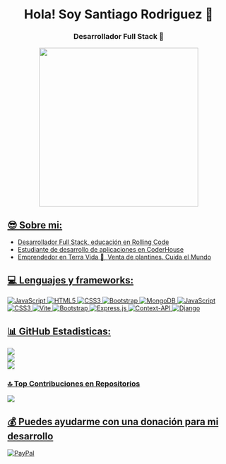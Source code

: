 <h1 align="center">Hola! Soy Santiago Rodriguez 👋</h1>
<h3 align="center">Desarrollador Full Stack 🚀</h3>

<div align="center">
<a href="https://ossinsight.io">
  <img src="/web/static/img/screenshots/homepage.gif" height=360
</a>
</div>

## 😎 Sobre mi:
- Desarrollador Full Stack, educación en Rolling Code
- Estudiante de desarrollo de aplicaciones en CoderHouse
- Emprendedor en Terra Vida 🌱, Venta de plantines. Cuida el Mundo

## 💻 Lenguajes y frameworks:
![JavaScript](https://img.shields.io/badge/javascript-%23323330.svg?style=for-the-badge&logo=javascript&logoColor=%23F7DF1E) ![HTML5](https://img.shields.io/badge/html5-%23E34F26.svg?style=for-the-badge&logo=html5&logoColor=white) ![CSS3](https://img.shields.io/badge/css3-%231572B6.svg?style=for-the-badge&logo=css3&logoColor=white) ![Bootstrap](https://img.shields.io/badge/bootstrap-%238511FA.svg?style=for-the-badge&logo=bootstrap&logoColor=white) ![MongoDB](https://img.shields.io/badge/MongoDB-%234ea94b.svg?style=for-the-badge&logo=mongodb&logoColor=white) ![JavaScript](https://img.shields.io/badge/javascript-%23323330.svg?style=for-the-badge&logo=javascript&logoColor=%23F7DF1E) ![CSS3](https://img.shields.io/badge/css3-%231572B6.svg?style=for-the-badge&logo=css3&logoColor=white) ![Vite](https://img.shields.io/badge/vite-%23646CFF.svg?style=for-the-badge&logo=vite&logoColor=white) ![Bootstrap](https://img.shields.io/badge/bootstrap-%238511FA.svg?style=for-the-badge&logo=bootstrap&logoColor=white) ![Express.js](https://img.shields.io/badge/express.js-%23404d59.svg?style=for-the-badge&logo=express&logoColor=%2361DAFB) ![Context-API](https://img.shields.io/badge/Context--Api-000000?style=for-the-badge&logo=react) ![Django](https://img.shields.io/badge/django-%23092E20.svg?style=for-the-badge&logo=django&logoColor=white)

## 📊 GitHub Estadisticas:
![](https://github-readme-stats.vercel.app/api?username=Santirod7&theme=merko&hide_border=false&include_all_commits=true&count_private=true)<br/>
![](https://github-readme-streak-stats.herokuapp.com/?user=Santirod7&theme=merko&hide_border=false)<br/>
![](https://github-readme-stats.vercel.app/api/top-langs/?username=Santirod7&theme=merko&hide_border=false&include_all_commits=true&count_private=true&layout=compact)

### 🔝 Top Contribuciones en Repositorios
![](https://github-contributor-stats.vercel.app/api?username=Santirod7&limit=5&theme=dark&combine_all_yearly_contributions=true)

## 💰 Puedes ayudarme con una donación para mi desarrollo
[![PayPal](https://img.shields.io/badge/PayPal-00457C?style=for-the-badge&logo=paypal&logoColor=white)](https://paypal.me/santirod7) 



